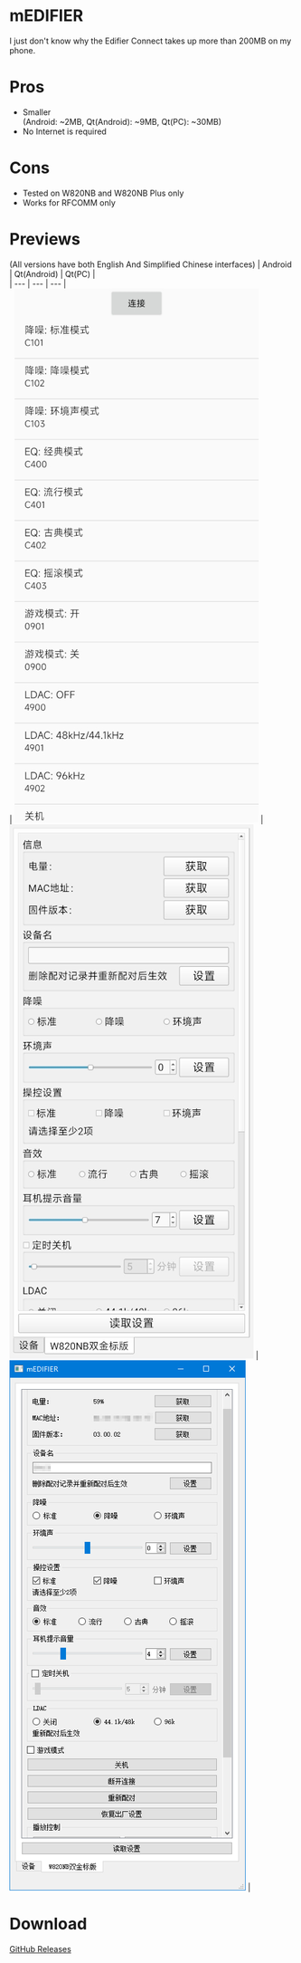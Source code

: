# mEDIFIER
I just don't know why the Edifier Connect takes up more than 200MB on my phone.  

# Pros
+ Smaller  
  (Android: ~2MB, Qt(Android): ~9MB, Qt(PC): ~30MB)
+ No Internet is required

# Cons
+ Tested on W820NB and W820NB Plus only
+ Works for RFCOMM only  

# Previews
(All versions have both English And Simplified Chinese interfaces)
| Android | Qt(Android) | Qt(PC) |  
| --- | --- | --- |  
| ![preview](doc/preview_android.jpg) | ![preview](doc/preview_qt_android.jpg) | ![preview](doc/preview_qt_pc.jpg) |  

# Download
[GitHub Releases](https://github.com/wh201906/mEDIFIER/releases)
